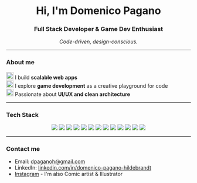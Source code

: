 <h1 align="center">Hi, I'm Domenico Pagano</h1>
<h3 align="center">Full Stack Developer & Game Dev Enthusiast</h3>
<p align="center"><em>Code-driven, design-conscious.</em></p>

---

### About me

<img src="https://res.cloudinary.com/dhaiensb8/image/upload/v1757179714/Gnomono/green1up16x16_animx32f_tyhj4y.gif" alt="one up" width="20px"> I build **scalable web apps**  
<img src="https://res.cloudinary.com/dhaiensb8/image/upload/v1757179714/Gnomono/green1up16x16_animx32f_tyhj4y.gif" alt="one up" width="20px"> I explore **game development** as a creative playground for code  
<img src="https://res.cloudinary.com/dhaiensb8/image/upload/v1757179714/Gnomono/green1up16x16_animx32f_tyhj4y.gif" alt="one up" width="20px"> Passionate about **UI/UX and clean architecture**  

---

### Tech Stack
<!--
<p align="center">
  <img src="https://upload.wikimedia.org/wikipedia/commons/thumb/3/38/HTML5_Badge.svg/600px-HTML5_Badge.svg.png" alt="HTML5" width="40"/>
  <img src="https://cdn4.iconfinder.com/data/icons/social-media-logos-6/512/121-css3-512.png" alt="CSS3" width="40"/>
  <img src="https://upload.wikimedia.org/wikipedia/commons/thumb/9/99/Unofficial_JavaScript_logo_2.svg/1024px-Unofficial_JavaScript_logo_2.svg.png" alt="JavaScript" width="40"/>
  <img src="https://cdn.iconscout.com/icon/free/png-256/free-typescript-icon-svg-png-download-2945272.png?f=webp" alt="TypeScript" width="40"/>
  <img src="https://upload.wikimedia.org/wikipedia/commons/thumb/a/a7/React-icon.svg/2300px-React-icon.svg.png" alt="React" width="40"/>
  <img src="https://www.svgrepo.com/show/303557/redux-logo.svg" alt="Redux" width="40"/>
  <img src="https://img.icons8.com/fluent-systems-filled/200/EBEBEB/nextjs.png" alt="Next.js" width="40"/>
  <img src="https://upload.wikimedia.org/wikipedia/commons/thumb/a/a8/NestJS.svg/2120px-NestJS.svg.png" alt="NestJS" width="40"/>
  <img src="https://www.svgrepo.com/show/452075/node-js.svg" alt="Node.js" width="40"/>
  <img src="https://sequelize.org/api/v6/image/brand_logo.png" alt="Sequelize" width="40"/>
  <img src="https://www.peanutsquare.com/wp-content/uploads/2024/04/Express.png" alt="Express" width="40"/>
  <img src="https://upload.wikimedia.org/wikipedia/commons/thumb/2/29/Postgresql_elephant.svg/1200px-Postgresql_elephant.svg.png" alt="PostgreSQL" width="40"/>
  <img src="https://img.icons8.com/fluency/48/000000/visual-studio-code-2019.png" alt="VSCode" width="40"/>
  <img src="https://www.vectorlogo.zone/logos/git-scm/git-scm-icon.svg" alt="Git" width="40"/>
</p>
-->

<p align="center">
  <img src="https://img.shields.io/badge/HTML5-E34F26?style=for-the-badge&logo=html5&logoColor=white"/>
  <img src="https://img.shields.io/badge/CSS3-1572B6?style=for-the-badge&logo=css3&logoColor=white"/>
  <img src="https://img.shields.io/badge/JavaScript-F7DF1E?style=for-the-badge&logo=javascript&logoColor=black"/>
  <img src="https://img.shields.io/badge/TypeScript-3178C6?style=for-the-badge&logo=typescript&logoColor=white"/>
  <img src="https://img.shields.io/badge/React-20232A?style=for-the-badge&logo=react&logoColor=61DAFB"/>
  <img src="https://img.shields.io/badge/Next.js-000000?style=for-the-badge&logo=next.js&logoColor=white"/>
  <img src="https://img.shields.io/badge/NestJS-E0234E?style=for-the-badge&logo=nestjs&logoColor=white"/>
  <img src="https://img.shields.io/badge/Node.js-339933?style=for-the-badge&logo=node.js&logoColor=white"/>
  <img src="https://img.shields.io/badge/PostgreSQL-316192?style=for-the-badge&logo=postgresql&logoColor=white"/>
  <img src="https://img.shields.io/badge/Sequelize-52B0E7?style=for-the-badge&logo=sequelize&logoColor=white"/>
  <img src="https://img.shields.io/badge/Express.js-404D59?style=for-the-badge"/>
  <img src="https://img.shields.io/badge/Git-F05032?style=for-the-badge&logo=git&logoColor=white"/>
  <img src="https://img.shields.io/badge/Phaser-1A1A1A?style=for-the-badge&logo=phaser&logoColor=white"/>
</p>

---

### Contact me

- Email: [dpaganoh@gmail.com](mailto:dpaganoh@gmail.com)  
- LinkedIn: [linkedin.com/in/domenico-pagano-hildebrandt](https://www.linkedin.com/in/domenico-pagano-hildebrandt/)
- [Instagram](https://www.instagram.com/gnomono/) - I'm also Comic artist & Illustrator
